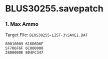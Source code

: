 # BLUS30255.savepatch

### 1. Max Ammo

Target File: `BLUS30255-LIST-3\SAVE1.DAT`

```
80010009 616D6D6F
5F706F6F 6C000000
2800000E 804FC347
```

